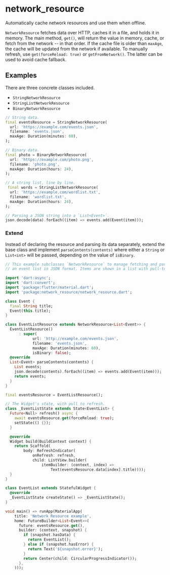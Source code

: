 # network_resource

Automatically cache network resources and use them when offline.

`NetworkResource` fetches data over HTTP, caches it in a file, and holds it in memory.
The main method, `get()`, will return the value in memory, cache,
or fetch from the network -- in that order. If the cache file is older than `maxAge`,
the cache will be updated from the network if available. To manually refresh, use `get(forceReload: true)`
or `getFromNetwork()`. The latter can be used to avoid cache fallback.

## Examples

There are three concrete classes included.

* `StringNetworkResource`
* `StringListNetworkResource`
* `BinaryNetworkResource`

```dart
// String data.
final eventsResource = StringNetworkResource(
  url: 'https://example.com/events.json',
  filename: 'events.json',
  maxAge: Duration(minutes: 60),
);

// Binary data.
final photo = BinaryNetworkResource(
  url: 'https://example.com/photo.png',
  filename: 'photo.png',
  maxAge: Duration(hours: 24),
);

// A string list, line by line.
 final words = StringListNetworkResource(
  url: 'https://example.com/wordlist.txt',
  filename: 'wordlist.txt',
  maxAge: Duration(hours: 24),
);

// Parsing a JSON string into a `List<Event>`.
json.decode(data).forEach((item) => events.add(Event(item)));
```

### Extend
Instead of declaring the resource and parsing its data separately, extend the
base class and implement `parseContents(contents)` where either a `String` or `List<int>` will be passed, depending on the value of `isBinary`.

```dart
// This example subclasses `NetworkResource` to manage fetching and parsing
// an event list in JSON format. Items are shown in a list with pull-to-refresh.

import 'dart:async';
import 'dart:convert';
import 'package:flutter/material.dart';
import 'package:network_resource/network_resource.dart';

class Event {
  final String title;
  Event(this.title);
}

class EventListResource extends NetworkResource<List<Event>> {
  EventListResource()
      : super(
            url: 'http://example.com/events.json',
            filename: 'events.json',
            maxAge: Duration(minutes: 60),
            isBinary: false);
  @override
  List<Event> parseContents(contents) {
    List events;
    json.decode(contents).forEach((item) => events.add(Event(item)));
    return events;
  }
}

final eventsResource = EventListResource();

// The Widget's state, with pull to refresh.
class _EventListState extends State<EventList> {
  Future<Null> refresh() async {
    await eventsResource.get(forceReload: true);
    setState(() {});
  }

  @override
  Widget build(BuildContext context) {
    return Scaffold(
        body: RefreshIndicator(
            onRefresh: refresh,
            child: ListView.builder(
                itemBuilder: (context, index) =>
                    Text(eventsResource.data[index].title))));
  }
}

class EventList extends StatefulWidget {
  @override
  _EventListState createState() => _EventListState();
}

void main() => runApp(MaterialApp(
    title: 'Network Resource example',
    home: FutureBuilder<List<Event>>(
      future: eventsResource.get(),
      builder: (context, snapshot) {
        if (snapshot.hasData) {
          return EventList();
        } else if (snapshot.hasError) {
          return Text('${snapshot.error}');
        }
        return Center(child: CircularProgressIndicator());
      },
    )));
```
